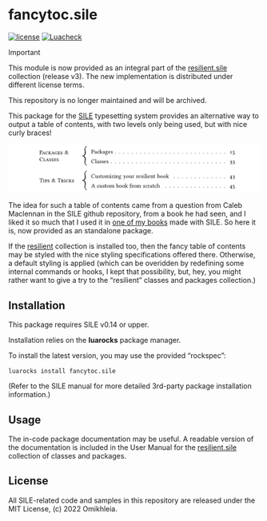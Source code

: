 # fancytoc.sile

[![license](https://img.shields.io/github/license/Omikhleia/fancytoc.sile?label=License)](LICENSE)
[![Luacheck](https://img.shields.io/github/actions/workflow/status/Omikhleia/fancytoc.sile/luacheck.yml?branch=main&label=Luacheck&logo=Lua)](https://github.com/Omikhleia/fancytoc.sile/actions?workflow=Luacheck)

> [!IMPORTANT]
> This module is now provided as an integral part of the [resilient.sile](https://github.com/Omikhleia/resilient.sile) collection (release v3).
> The new implementation is distributed under different license terms.
>
> This repository is no longer maintained and will be archived. 

This package for the [SILE](https://github.com/sile-typesetter/sile) typesetting
system provides an alternative way to output a table of contents, with two levels
only being used, but with nice curly braces!

![fancytoc](fancytoc.png "Fancy table of contents example")

The idea for such a table of contents came from a question from Caleb Maclennan
in the SILE github repository, from a book he had seen, and I liked it so much
that I used it in [one of my books](https://sites.google.com/site/dragonbrumeux/contes-et-l%C3%A9gendes-dalmaq)
made with SILE. So here it is, now provided as an standalone package.

If the [resilient](https://luarocks.org/modules/Omikhleia/resilient.sile) collection
is installed too, then the fancy table of contents may be styled with the nice styling
specifications offered there. Otherwise, a default styling is applied (which can be
overidden by redefining some internal commands or hooks, I kept that possibility,
but, hey, you might rather want to give a try to the “resilient” classes and packages
collection.)

## Installation

This package requires SILE v0.14 or upper.

Installation relies on the **luarocks** package manager.

To install the latest version, you may use the provided “rockspec”:

```
luarocks install fancytoc.sile
```

(Refer to the SILE manual for more detailed 3rd-party package installation information.)

## Usage

The in-code package documentation may be useful.
A readable version of the documentation is included in the User Manual for
the [resilient.sile](https://github.com/Omikhleia/resilient.sile) collection
of classes and packages.

## License

All SILE-related code and samples in this repository are released under the MIT License, (c) 2022 Omikhleia.
